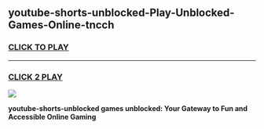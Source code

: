 
## youtube-shorts-unblocked-Play-Unblocked-Games-Online-tncch
<h3>
<a href="https://premium76.site?title=youtube-shorts-unblocked&ref=25A">CLICK TO PLAY</a></h3>
<hr>

<h3>
<a href="https://premium76.site?title=youtube-shorts-unblocked&ref=25A">CLICK 2 PLAY</a>
  
</h3>

<a href="https://premium76.site?title=youtube-shorts-unblocked&ref=25A"><img src="https://clearcache.store/games.png"></a>


**youtube-shorts-unblocked games unblocked: Your Gateway to Fun and Accessible Online Gaming**
